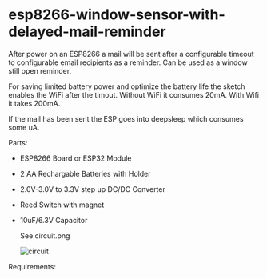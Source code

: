 # esp8266-window-sensor-with-delayed-mail-reminder
After power on an ESP8266 a mail will be sent after a configurable timeout to configurable email recipients as a reminder. Can be used as a window still open reminder.

For saving limited battery power and optimize the battery life the sketch enables the WiFi after the timout. Without WiFi it consumes 20mA. With Wifi it takes 200mA.

If the mail has been sent the ESP goes into deepsleep which consumes some uA.

Parts:

- ESP8266 Board or ESP32 Module
- 2 AA Rechargable Batteries with Holder
- 2.0V-3.0V to 3.3V step up DC/DC Converter
- Reed Switch with magnet
- 10uF/6.3V Capacitor

  See circuit.png

  ![circuit](https://github.com/casu/esp8266-window-sensor-with-delayed-mail-reminder/assets/11190081/0bbb3840-54c4-47fd-a88c-52b3cd6cca26)

Requirements:



